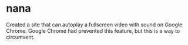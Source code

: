 # nana
Created a site that can autoplay a fullscreen video with sound on Google Chrome. Google Chrome had prevented this feature, but this is a way to circumvent.
